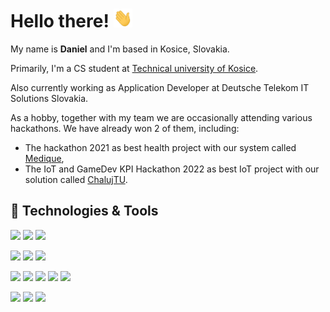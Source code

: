# Hello there! <img src="https://raw.githubusercontent.com/dadadcko/dadadcko/main/wave.gif" width="30px" height="30px">

My name is **Daniel** and I'm based in Kosice, Slovakia.

Primarily, I'm a CS student at [Technical university of Kosice](http://fei.tuke.sk/en).

Also currently working as Application Developer at Deutsche Telekom IT Solutions Slovakia.

As a hobby, together with my team we are occasionally attending various hackathons. We have already won 2 of them, including: 
- The hackathon 2021 as best health project with our system called [Medique](https://devpost.com/software/medique),
- The IoT and GameDev KPI Hackathon 2022 as best IoT project with our solution called [ChalujTU](https://devpost.com/software/chalujtu).

## 🔧 Technologies & Tools

![](https://img.shields.io/badge/OS-Linux-informational?style=&logo=linux&logoColor=white&color=dd4814)
![](https://img.shields.io/badge/OS-Windows-informational?style=&logo=windows&logoColor=white&color=00A4EF)
![](https://img.shields.io/badge/OS-Mac-informational?style=&logo=apple&logoColor=white&color=999999)

![](https://img.shields.io/badge/Editor-Visual_Studio_Code-informational?style=flat&logo=visual-studio-code&logoColor=white&color=0078d7)
![](https://img.shields.io/badge/Editor-Visual_Studio-informational?style=flat&logo=visual-studio&logoColor=white&color=5d2b90)
![](https://img.shields.io/badge/Editor-JetBrains_Rider-informational?style=flat&logo=rider&logoColor=white&color=ff7649)

![](https://img.shields.io/badge/Code-Typescript-informational?style=flat&logo=typescript&logoColor=white&color=007acc)
![](https://img.shields.io/badge/Code-JavaScript-informational?style=flat&logo=javascript&logoColor=white&color=F0DB4F)
![](https://img.shields.io/badge/Code-.Net-informational?style=flat&logo=dotnet&logoColor=white&color=7014e8)
![](https://img.shields.io/badge/Code-Angular-informational?style=flat&logo=angular&logoColor=white&color=DD0031)
![](https://img.shields.io/badge/Code-Laravel-informational?style=flat&logo=laravel&logoColor=white&color=F05340)

![](https://img.shields.io/badge/Tools-Docker-informational?style=flat&logo=docker&logoColor=white&color=0db7ed)
![](https://img.shields.io/badge/Tools-Kubernetes-informational?style=flat&logo=kubernetes&logoColor=white&color=326DE6)
![](https://img.shields.io/badge/Cloud-Microsoft_Azure-informational?style=flat&logo=microsoftazure&logoColor=white&color=008AD7)

